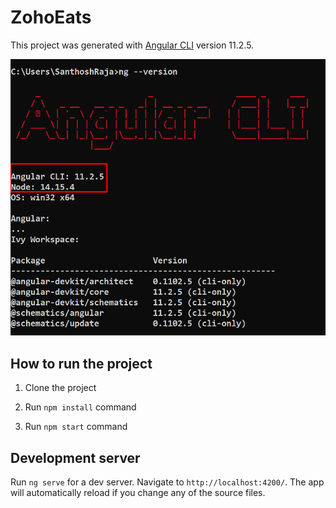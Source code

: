 # ZohoEats

This project was generated with [Angular CLI](https://github.com/angular/angular-cli) version 11.2.5.

![image](./src/assets/images/version-img.png)

## How to run the project

1. Clone the project

2. Run `npm install` command

3. Run `npm start` command


## Development server

Run `ng serve` for a dev server. Navigate to `http://localhost:4200/`. The app will automatically reload if you change any of the source files.